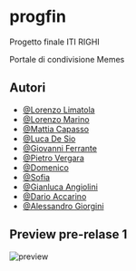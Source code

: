 # progfin
Progetto finale ITI RIGHI

Portale di condivisione Memes
## Autori

- [@Lorenzo Limatola](https://www.github.com/ikt0)
- [@Lorenzo Marino](https://www.github.com/)
- [@Mattia Capasso](https://www.github.com/)
- [@Luca De Sio](https://www.github.com/)
- [@Giovanni Ferrante](https://www.github.com/)
- [@Pietro Vergara](https://www.github.com/)
- [@Domenico](https://www.github.com/)
- [@Sofia](https://www.github.com/)
- [@Gianluca Angiolini](https://www.github.com/)
- [@Dario Accarino](https://www.github.com/)
- [@Alessandro Giorgini](https://www.github.com/)
## Preview pre-relase 1

![preview](https://i.ibb.co/vx3JcJx/image.png)
